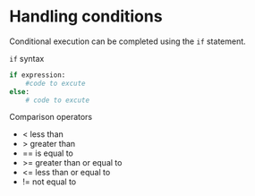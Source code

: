 # Handling conditions

Conditional execution can be completed using the `if` statement.

`if` syntax

```python
if expression:
    #code to excute
else:
    # code to excute
```

Comparison operators

- < less than
- \> greater than
- == is equal to
- \>= greater than or equal to 
- <= less than  or equal to
- != not equal to
